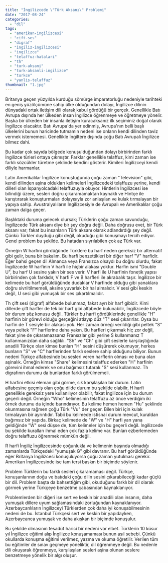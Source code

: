 ```yaml
---
title: "İngilizcede \"Türk Aksanı\" Problemi"
date: "2017-08-24"
categories: 
  - "dil"
tags: 
  - "amerikan-ingilizcesi"
  - "cift-ses"
  - "digraf"
  - "ingiliz-ingilizcesi"
  - "ingilizce"
  - "telaffuz-hatalari"
  - "th"
  - "turk-aksani"
  - "turk-aksanli-ingilizce"
  - "turkce"
  - "yanlis-telaffuz"
thumbnail: "1.jpg"
---
```


Britanya geçen yüzyılda kurduğu sömürge imparatorluğu nedeniyle tarihteki en geniş yüzölçümüne sahip ülke olduğundan dolayı, İngilizce dilinin dünyadaki ortak iletişim dili olarak kabul gördüğü bir gerçek. Genellikle Batı Avrupa dışında her ülkeden insan İngilizce öğrenmeye ve öğretmeye yönelir. Başka bir ülkeden bir insanla iletişim kuracaksanız ilk seçiminiz doğal olarak İngilizce olacaktır. Batı Avrupa'da yer edinmiş, Avrupa'nın belli başlı ülkelerini bunun haricinde tutmamın nedeni ise onların kendi dilinden taviz vermek istememesi. Genellikle İngiltere dışında çoğu Batı Avrupalı İngilizce bilmez dahi.

Bu kadar çok sayıda bölgede konuşulduğundan dolayı birbirinden farklı İngilizce türleri ortaya çıkmıştır. Farklar genellikle telaffuz, kimi zaman ise farklı sözcükler türetme şeklinde kendini gösterir. Kimileri İngilizceyi kendi diliyle harmanlar.

Latin Amerikalılar İngilizce konuştuğunda çoğu zaman "Television" gibi, kendi dilinden aşina oldukları kelimeleri İngilizcedeki telaffuzu yerine, kendi dilleri olan İspanyolcadaki telaffuzuyla okuyor. Hintlerin İngilizcesi ise bilindiği üzere, sesleri doğru çıkaramamaktan kaynaklı ve Hintçe ile karıştırarak konuşturmaları dolayısıyla zor anlaşılan ve kulak tırmalayan bir yapıya sahip. Avustralyalıların İngilizcesiyle de Avrupalı ve Amerikalılar çoğu zaman dalga geçer.

Başlıktaki duruma gelecek olursak; Türklerin çoğu zaman savunduğu, İngilizcede Türk aksanı diye bir şey doğru değil. Daha doğrusu evet, bir Türk aksanı var; fakat bu insanların Türk aksanı olarak adlandırdığı şey değil. Çünkü Türkler duyduğu gibi değil, okuduğu gibi konuşmayı tercih ediyor. Genel problem bu şekilde. Bu hatadan sıyrılabilen çok az Türk var.

Örneğin W harfini gördüğünde Türklere bu harf neden gereksiz bir alternatif gibi gelir, buna bir bakalım. Bu harfi benzettikleri bir diğer harf "V" harfidir. Eğer bahsi geçen dil Almanca veya Fransızca olsaydı bu doğru olurdu, fakat İngilizcede W harfinin V harfi ile hiçbir alakası yoktur. Harfin ismi "Double U", bu harf U sesine yakın bir ses verir. V harfi ile U harfinin fonetik yapısı birbirinden çok farklıdır, V harfi F ve B harfleri ile akrabalık taşır. İngilizce bir kelimede bu harf görüldüğünde dudaklar V harfinde olduğu gibi yanaklara doğru sivriltilmemeli, aksine yuvarlak bir hal almalıdır. V sesi gibi keskin değil, U sesi gibi yumuşak bir ses çıkartılmalıdır.

Th çift sesi (digraf) alfabede bulunmaz, fakat ayrı bir harf gibidir. Kimi dillerde çift harfler de tek bir harf gibi alfabede bulunabilir, İngilizcede böyle bir durum söz konusu değil. Türkler bu harfi gördüklerinde genellikle "H" harfinin bir görevi olduğu gerçeğini atlayıp düz "T" sesi çıkarırlar. Oysa bu harfin de T sesiyle bir alakası yok. Her zaman örneği verildiği gibi peltek "S" veya peltek "F" harflerine daha yakın. Bu harfleri çıkarmak hiç zor değil, fakat yine de çıkaramazsanız Fransızlar gibi yerine S kullanmanız T kullanmanızdan daha sağlıklı. "Sh" ve "Ch" gibi çift seslerle karşılaştığında anadili Türkçe olan kimse bunları "H" sesini düşürerek okumuyor, herkes bunların "S" ve "C" harflerinden farklı seslere sahip olduğunu biliyor. Bunun nedeni Türkçe alfabesinde bu sesleri veren harflerin olması ve buna olan aşinalık. Örneğin kimse "Share" kelimesini telaffuz ederken "H" harfinin görevini ihmal ederek ve onu bağımsız tutarak "S" sesi kullanmaz. Th digrafının durumu da bunlardan farklı görülmemeli.

H harfini etkisi eleman gibi görme, sık karşılaşılan bir durum. Latin alfabesine geçmiş olan çoğu dilde durum bu şekilde olabilir, H harfi genellikle gereksiz yere kullanılıyor olabilir, fakat İngilizce için bu durum geçerli değil. Örneğin "Who" kelimesinin telaffuzu az önce verdiğim iki örnek durumu da içinde barındırıyor. Bu kelime hemen hemen "Hu" şeklinde okunmasına rağmen çoğu Türk "Vu" der geçer. Bilen biri için kulak tırmalayan bir ayrıntıdır. Tabii bu kelimede istisnai durum mevcut, kuraldan bağımsız bir yapıda. Birkaç kelimede de "W" ve "H" harfi yan yana geldiğinde "W" sesi düşse de, tüm kelimeler için bu geçerli değil. İngilizcede bu şekilde kuralları ihmal eden çok fazla kelime var. Bunları ezberlemeden doğru telaffuzu öğrenmek mümkün değil.

R harfi İngiliz İngilizcesinde çoğunlukla ve kelimenin başında olmadığı zamanlarda Türkçedeki "yumuşak G" gibi davranır. Bu harf görüldüğünde eğer Britanya İngilizcesi konuşuluyorsa çoğu zaman yutulması gerekir. Amerikan İngilizcesinde ise tam tersi baskın bir biçimde söylenir.

Problem Türklerin bu farklı sesleri çıkaramaması değil. Türkçe, konuşanlarının doğu ve batıdaki çoğu dilin sesini çıkarabileceği kadar güçlü bir dil. Problem başta da bahsettiğim gibi, okuduğunu farklı bir dil olarak görmek yerine Türkçeye benzetme çabasından kaynaklanıyor.

Problemlerden bir diğeri ise sert ve keskin bir anadili olan insanın, daha yumuşak dillere uyum sağlamasındaki zorluğundan kaynaklanıyor. Azerbaycanlıların İngilizceyi Türklerden çok daha iyi konuşabilmesinin nedeni de bu. İstanbul Türkçesi sert ve keskin bir yapıdayken, Azerbaycanca yumuşak ve daha akışkan bir biçimde konuşulur.

Bu şekilde olmasının tesadüf harici bir nedeni var elbet. Türklerin 10 küsur yıl İngilizce eğitimi alıp İngilizce konuşamaması bunun asıl sebebi. Çünkü okullarda konuşma eğitimi verilmez, yazma ve okuma öğretilir. Verilen tüm bu eğitimler de sınav geçmeye yöneliktir, dil öğrenmeye değil. Bu nedenle dili okuyarak öğrenmeye, karşılaşılan sesleri aşina olunan seslere benzetmeye yönelik bir algı oluşur.
